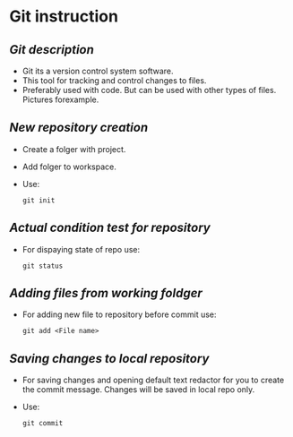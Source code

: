 #             **Git instruction**

## *Git description* 

* Git its a version control system software.
* This tool for tracking and control changes to files. 
* Preferably used with code. But can be used with other types of files. Pictures forexample.


## *New repository creation*
* Create a folger with project.
* Add folger to workspace.
* Use:

      git init


## *Actual condition test for repository*
* For dispaying state of repo use:
              
      git status

## *Adding files from working foldger*
* For adding new file to repository before commit use:
         
      git add <File name>

## *Saving changes to **local** repository*
* For saving changes and opening default text redactor for you to create the commit message. Changes will be saved in local repo only.
* Use:
         
      git commit
